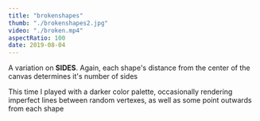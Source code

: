 ```yaml
---
title: "brokenshapes"
thumb: "./brokenshapes2.jpg"
video: "./broken.mp4"
aspectRatio: 100
date: 2019-08-04
---
```


A variation on **SIDES**. Again, each shape's distance from the center of the canvas determines it's number of sides

This time I played with a darker color palette, occasionally rendering imperfect lines between random vertexes, as well as some point outwards from each shape
